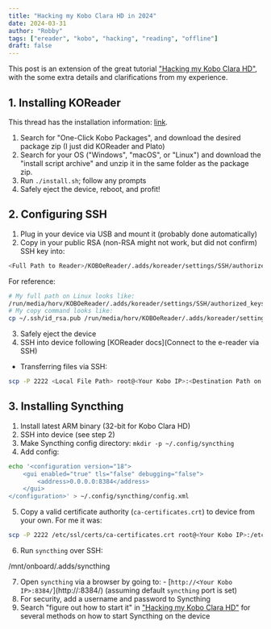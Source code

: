 ```yaml
---
title: "Hacking my Kobo Clara HD in 2024"
date: 2024-03-31
author: "Robby"
tags: ["ereader", "kobo", "hacking", "reading", "offline"]
draft: false
---
```


This post is an extension of the great tutorial ["Hacking my Kobo Clara HD"](https://anarc.at/hardware/tablet/kobo-clara-hd), with the some extra details and clarifications from my experience.

## 1. Installing KOReader

  This thread has the installation information: [link](https://www.mobileread.com/forums/showthread.php?t=314220).

  1. Search for "One-Click Kobo Packages", and download the desired package zip (I just did KOReader and Plato)
  2. Search for your OS ("Windows", "macOS", or "Linux") and download the "install script archive" and unzip it in the same folder as the package zip.
  3. Run `./install.sh`; follow any prompts
  4. Safely eject the device, reboot, and profit!

## 2. Configuring SSH

  1. Plug in your device via USB and mount it (probably done automatically)
  2. Copy in your public RSA (non-RSA might not work, but did not confirm) SSH key into:

  ```sh
  <Full Path to Reader>/KOBOeReader/.adds/koreader/settings/SSH/authorized_keys`. For reference:
  ```

  For reference:

  ```sh
# My full path on Linux looks like:
  /run/media/horv/KOBOeReader/.adds/koreader/settings/SSH/authorized_keys
# My copy command looks like:
  cp ~/.ssh/id_rsa.pub /run/media/horv/KOBOeReader/.adds/koreader/settings/SSH/authorized_keys
  ```
    

  3. Safely eject the device
  4. SSH into device following [KOReader docs](Connect to the e-reader via SSH)

  - Transferring files via SSH:

  ```sh
  scp -P 2222 <Local File Path> root@<Your Kobo IP>:<Destination Path on Kobo>`
  ```

## 3. Installing Syncthing 

  1. Install latest ARM binary (32-bit for Kobo Clara HD)
  2. SSH into device (see step 2)
  3. Make Syncthing config directory: `mkdir -p ~/.config/syncthing`
  4. Add config:

  ```sh
  echo '<configuration version="18">
      <gui enabled="true" tls="false" debugging="false">
          <address>0.0.0.0:8384</address>
      </gui>
  </configuration>' > ~/.config/syncthing/config.xml
  ```

  5. Copy a valid certificate authority (`ca-certificates.crt`) to device from your own. For me it was:

  ```sh
  scp -P 2222 /etc/ssl/certs/ca-certificates.crt root@<Your Kobo IP>:/etc/ssl/certs/
  ```

  6. Run `syncthing` over SSH:

  /mnt/onboard/.adds/syncthing

  7. Open `syncthing` via a browser by going to:
    - [`http://<Your Kobo IP>:8384/`](http://<Your Kobo IP>:8384/) (assuming default `syncthing` port is set)
  8. For security, add a username and password to Syncthing
  9. Search "figure out how to start it" in ["Hacking my Kobo Clara HD"](https://anarc.at/hardware/tablet/kobo-clara-hd) for several methods on how to start Syncthing on the device
